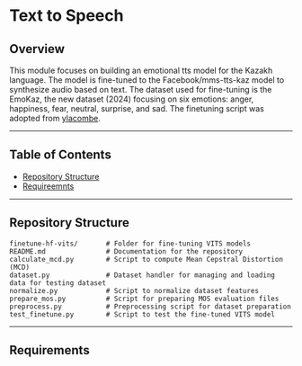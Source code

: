 # Text to Speech

## Overview

This module focuses on building an emotional tts model for the Kazakh language. The model is fine-tuned to the Facebook/mms-tts-kaz model to synthesize audio based on text. The dataset used for fine-tuning is the EmoKaz, the new dataset (2024) focusing on six emotions: anger, happiness, fear, neutral, surprise, and sad. The finetuning script was adopted from [ylacombe](https://github.com/ylacombe/finetune-hf-vits). 

---

## Table of Contents

- [Repository Structure](#repository-structure)
- [Requireemnts](#requirements)

---

## Repository Structure

```plaintext
finetune-hf-vits/       # Folder for fine-tuning VITS models
README.md               # Documentation for the repository
calculate_mcd.py        # Script to compute Mean Cepstral Distortion (MCD)
dataset.py              # Dataset handler for managing and loading data for testing dataset
normalize.py            # Script to normalize dataset features
prepare_mos.py          # Script for preparing MOS evaluation files
preprocess.py           # Preprocessing script for dataset preparation
test_finetune.py        # Script to test the fine-tuned VITS model
```
---

## Requirements

